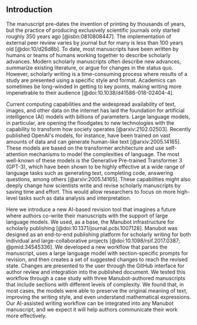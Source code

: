 ## Introduction

The manuscript pre-dates the invention of printing by thousands of years, but the practice of producing exclusively scientific journals only started roughly 350 years ago [@isbn:0810808447].
The implementation of external peer review varies by journal but for many is less than 100 years old [@doi:10/d26d8b].
To date, most manuscripts have been written by humans or teams of humans working together to describe scholarly advances.
Modern scholarly manuscripts often describe new advances, summarize existing literature, or argue for changes in the status quo.
However, scholarly writing is a time-consuming process where results of a study are presented using a specific style and format.
Academics can sometimes be long-winded in getting to key points, making writing more impenetrable to their audience [@doi:10.1038/d41586-018-02404-4].

Current computing capabilities and the widespread availability of text, images, and other data on the internet has laid the foundation for artificial intelligence (AI) models with billions of parameters.
Large language models, in particular, are opening the floodgates to new technologies with the capability to transform how society operates [@arxiv:2102.02503].
Recently published OpenAI's models, for instance, have been trained on vast amounts of data and can generate human-like text [@arxiv:2005.14165].
These models are based on the transformer architecture and use self-attention mechanisms to model the complexities of language.
The most well-known of these models is the Generative Pre-trained Transformer 3 (GPT-3), which have been shown to be highly effective at a wide range of language tasks such as generating text, completing code, answering questions, among others [@arxiv:2005.14165].
These capabilities might also deeply change how scientists write and revise scholarly manuscripts by saving time and effort.
This would allow researchers to focus on more high-level tasks such as data analysis and interpretation.

Here we introduce a new AI-based revision tool that imagines a future where authors co-write their manuscripts with the support of large language models.
We used, as a base, the Manubot infrastructure for scholarly publishing [@doi:10.1371/journal.pcbi.1007128].
Manubot was designed as an end-to-end publishing platform for scholarly writing for both individual and large-collaborative projects [@doi:10.1098/rsif.2017.0387; @pmid:34545336].
We developed a new workflow that parses the manuscript, uses a large language model with section-specific prompts for revision, and then creates a set of suggested changes to reach the revised state.
Changes are presented to the user through the GitHub interface for author review and integration into the published document.
We tested this workflow through a case study with three Manubot-authored manuscripts that include sections with different levels of complexity.
We found that, in most cases, the models were able to preserve the original meaning of text, improving the writing style, and even understand mathematical expressions.
Our AI-assisted writing workflow can be integrated into any Manubot manuscript, and we expect it will help authors communicate their work more effectively.
